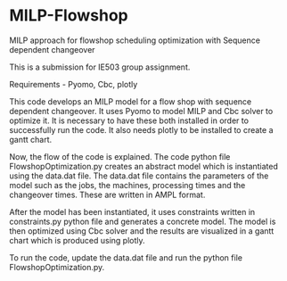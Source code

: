 # MILP-Flowshop
MILP approach for flowshop scheduling optimization with Sequence dependent changeover

This is a submission for IE503 group assignment. 

Requirements - Pyomo, Cbc, plotly

This code develops an MILP model for a flow shop with sequence dependent changeover. It uses Pyomo to model MILP and Cbc solver to optimize it. It is necessary to have these both installed in order to successfully run the code. It also needs plotly to be installed to create a gantt chart.

Now, the flow of the code is explained. The code python file FlowshopOptimization.py creates an abstract model which is instantiated using the data.dat file. The data.dat file contains the parameters of the model such as the jobs, the machines, processing times and the changeover times. These are written in AMPL format. 

After the model has been instantiated, it uses constraints written in constraints.py python file and generates a concrete model. The model is then optimized using Cbc solver and the results are visualized in a gantt chart which is produced using plotly. 

To run the code, update the data.dat file and run the python file FlowshopOptimization.py.

